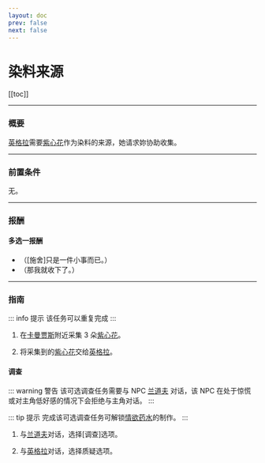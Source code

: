 ```yaml
---
layout: doc
prev: false
next: false
---
```


# 染料来源

[[toc]]

---

### 概要

[英格拉](#/)需要[紫心花](#/)作为染料的来源，她请求妳协助收集。

---

### 前置条件

无。

---

### 报酬

#### 多选一报酬

- <Badge type="info" text="无" /> （\[施舍\]只是一件小事而已。）
- <Badge type="warning" text="3 金币" /> <Badge type="tip" text="+ 英格拉好感" />（那我就收下了。）

---

### 指南

::: info 提示
该任务可以重复完成
:::

1. 在[卡曼贾斯](#/)附近采集 3 朵[紫心花](#/)。

2. 将采集到的[紫心花](#/)交给[英格拉](#/)。

#### 调查

::: warning 警告
该可选调查任务需要与 NPC [兰道夫](#/) 对话，该 NPC 在处于惊慌或对主角低好感的情况下会拒绝与主角对话。
:::

::: tip 提示
完成该可选调查任务可解锁[情欲药水](#/)的制作。
:::

1. 与[兰道夫](#/)对话，选择\[调查\]选项。

2. 与[英格拉](#/)对话，选择质疑选项。
